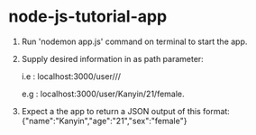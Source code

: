# node-js-tutorial-app

1. Run 'nodemon app.js' command on terminal to start the app.

2. Supply desired information in as path parameter:

   i.e : localhost:3000/user/<name>/<age>/<sex>
   
   e.g : localhost:3000/user/Kanyin/21/female.

3. Expect a the app to return a JSON output of this format:
{"name":"Kanyin","age":"21","sex":"female"}
